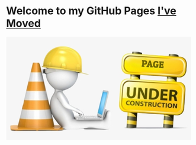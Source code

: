 # Welcome to my GitHub Pages [I've Moved](https://blainjonesacc.github.io/Pages-2/cti110_landing_page)

![Under Construction](new-content-coming-soon-web-page-is-under.png)

<!-- 
### MindTap Tips

- [MindTap Share Link instruction](./MindTap_Share_URL/Readme.md)

### CTI-110 Assignments Hints

- [Web](Web/Readme.md)

- [Programming](Prog/Readme.md)

- Database -->
